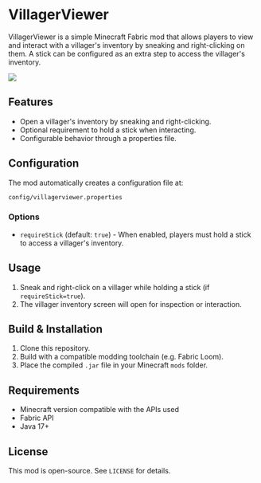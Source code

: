 # VillagerViewer

VillagerViewer is a simple Minecraft Fabric mod that allows players to view and interact with a villager's inventory by sneaking and right-clicking on them. A stick can be configured as an extra step to access the villager's inventory.

![](https://i.imgur.com/uo3oTD2.png)

## Features

* Open a villager's inventory by sneaking and right-clicking.
* Optional requirement to hold a stick when interacting.
* Configurable behavior through a properties file.

## Configuration

The mod automatically creates a configuration file at:

```
config/villagerviewer.properties
```

### Options

* `requireStick` (default: `true`) - When enabled, players must hold a stick to access a villager's inventory.

## Usage

1. Sneak and right-click on a villager while holding a stick (if `requireStick=true`).
2. The villager inventory screen will open for inspection or interaction.

## Build & Installation

1. Clone this repository.
2. Build with a compatible modding toolchain (e.g. Fabric Loom).
3. Place the compiled `.jar` file in your Minecraft `mods` folder.

## Requirements

* Minecraft version compatible with the APIs used
* Fabric API
* Java 17+

## License

This mod is open-source. See `LICENSE` for details.
